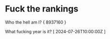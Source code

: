 # Fuck the rankings

Who the hell am I?
{ 8937160 }

What fucking year is it?
[ 2024-07-26T10:00:00Z ]
